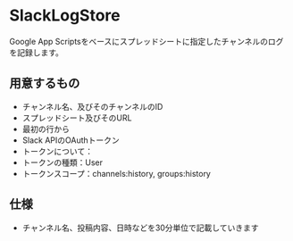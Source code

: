 # SlackLogStore
Google App Scriptsをベースにスプレッドシートに指定したチャンネルのログを記録します。

## 用意するもの
- チャンネル名、及びそのチャンネルのID
- スプレッドシート及びそのURL 
 - 最初の行から
- Slack APIのOAuthトークン
 - トークンについて：
 - トークンの種類：User
 - トークンスコープ：channels:history, groups:history

## 仕様
- チャンネル名、投稿内容、日時などを30分単位で記載していきます
